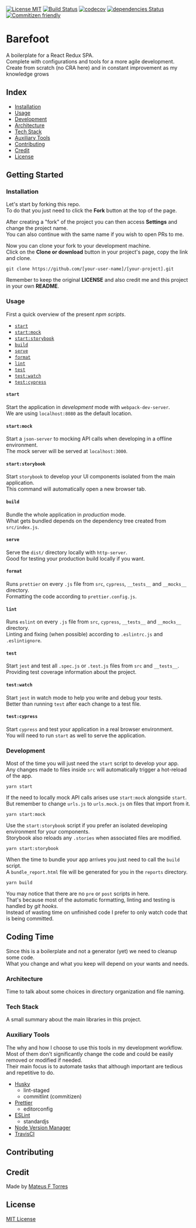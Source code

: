 [![License MIT](https://img.shields.io/github/license/mashape/apistatus.svg)](https://github.com/mateus-f-torres/barefoot/blob/master/LICENSE)
[![Build Status](https://travis-ci.com/mateus-f-torres/barefoot.svg?branch=master)](https://travis-ci.com/mateus-f-torres/barefoot)
[![codecov](https://codecov.io/gh/mateus-f-torres/barefoot/branch/master/graph/badge.svg)](https://codecov.io/gh/mateus-f-torres/barefoot)
[![dependencies Status](https://david-dm.org/mateus-f-torres/barefoot/status.svg)](https://david-dm.org/mateus-f-torres/barefoot)
[![Commitizen friendly](https://img.shields.io/badge/commitizen-friendly-brightgreen.svg)](http://commitizen.github.io/cz-cli/)

# Barefoot
A boilerplate for a React Redux SPA.  
Complete with configurations and tools for a more agile development.  
Create from scratch (no CRA here) and in constant improvement as my knowledge grows

## Index

* [Installation](#installation)
* [Usage](#usage)
* [Development](#development)
* [Architecture](#architecture)
* [Tech Stack](#tech-stack)
* [Auxiliary Tools](#auxiliary-tools)
* [Contributing](#contributing)
* [Credit](#credit)
* [License](#license)

## Getting Started

### Installation

Let's start by forking this repo.  
To do that you just need to click the **Fork** button at the top of the page.  

After creating a "fork" of the project you can then access **Settings** and change the project name.  
You can also continue with the same name if you wish to open PRs to me.

Now you can clone your fork to your development machine.  
Click on the **Clone or download** button in your project's page, copy the link and clone.  
```
git clone https://github.com/[your-user-name]/[your-project].git
```

Remember to keep the original **LICENSE** and also credit me and this project in your own **README**.  

### Usage

First a quick overview of the present _npm scripts_.
* [`start`](#start)
* [`start:mock`](#startmock)
* [`start:storybook`](#startstorybook)
* [`build`](#build)
* [`serve`](#serve)
* [`format`](#format)
* [`lint`](#lint)
* [`test`](#test)
* [`test:watch`](#testwatch)
* [`test:cypress`](#testcypress)

#### `start`
Start the application in _development_ mode with `webpack-dev-server`.  
We are using `localhost:8080` as the default location.  

#### `start:mock`
Start a `json-server` to mocking API calls when developing in a offline environment.  
The mock server will be served at `localhost:3000`.  

#### `start:storybook`
Start `storybook` to develop your UI components isolated from the main application.  
This command will automatically open a new browser tab.  

#### `build`
Bundle the whole application in _production_ mode.  
What gets bundled depends on the dependency tree created from `src/index.js`.  

#### `serve`
Serve the `dist/` directory locally with `http-server`.  
Good for testing your production build locally if you want.    

#### `format`
Runs `prettier` on every `.js` file from `src`, `cypress`, `__tests__` and `__mocks__` directory.  
Formatting the code according to `prettier.config.js`.  

#### `lint`
Runs `eslint` on every `.js` file from `src`, `cypress`, `__tests__` and `__mocks__` directory.  
Linting and fixing (when possible) according to `.eslintrc.js` and `.eslintignore`.  

#### `test`
Start `jest` and test all `.spec.js` or `.test.js` files from `src` and `__tests__`.  
Providing test coverage information about the project.  

#### `test:watch`
Start `jest` in watch mode to help you write and debug your tests.  
Better than running `test` after each change to a test file.  

#### `test:cypress`
Start `cypress` and test your application in a real browser environment.  
You will need to run `start` as well to serve the application.

### Development

Most of the time you will just need the `start` script to develop your app.  
Any changes made to files inside `src` will automatically trigger a hot-reload of the app.  
```
yarn start
```

If the need to locally mock API calls arises use `start:mock` alongside `start`.  
But remember to change `urls.js` to `urls.mock.js` on files that import from it.  
```
yarn start:mock
```

Use the `start:storybook` script if you prefer an isolated developing environment for your components.  
Storybook also reloads any `.stories` when associated files are modified.
```
yarn start:storybook
```

When the time to bundle your app arrives you just need to call the `build` script.  
A `bundle_report.html` file will be generated for you in the `reports` directory.  
```
yarn build
```

You may notice that there are no `pre` or `post` scripts in here.  
That's because most of the automatic formatting, linting and testing is handled by _git hooks_.  
Instead of wasting time on unfinished code I prefer to only watch code that is being committed.  

## Coding Time

Since this is a boilerplate and not a generator (yet) we need to cleanup some code.  
What you change and what you keep will depend on your wants and needs.  

### Architecture

Time to talk about some choices in directory organization and file naming.  

### Tech Stack

A small summary about the main libraries in this project.  

### Auxiliary Tools

The why and how I choose to use this tools in my development workflow.  
Most of them don't significantly change the code and could be easily removed or modified if needed.  
Their main focus is to automate tasks that although important are tedious and repetitive to do.  

* [Husky](#husky)
    - lint-staged
    - commitlint (commitizen)
* [Prettier](#prettier)
    - editorconfig
* [ESLint](#eslint)
    - standardjs
* [Node Version Manager](#nodeversionmanager)
* [TravisCI](#travisci)

## Contributing

## Credit

Made by [Mateus F Torres](https://github.com/mateus-f-torres)    

## License

[MIT License](./LICENSE)
